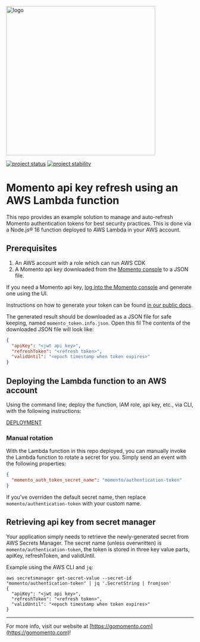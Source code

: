 <img src="https://docs.momentohq.com/img/logo.svg" alt="logo" width="400"/>

[![project status](https://momentohq.github.io/standards-and-practices/badges/project-status-official.svg)](https://github.com/momentohq/standards-and-practices/blob/main/docs/momento-on-github.md)
[![project stability](https://momentohq.github.io/standards-and-practices/badges/project-stability-alpha.svg)](https://github.com/momentohq/standards-and-practices/blob/main/docs/momento-on-github.md) 


# Momento api key refresh using an AWS Lambda function

This repo provides an example solution to manage and auto-refresh Momento authentication tokens for best security practices. This is done via a Node.js&reg; 16 function deployed to AWS Lambda in your AWS account.

## Prerequisites

1. An AWS account with a role which can run AWS CDK
2. A Momento api key downloaded from the [Momento console](https://console.gomomento.com/tokens) to a JSON file.

If you need a Momento api key, [log into the Momento console](https://console.gomomento.com/tokens) and generate one using the UI.

Instructions on how to generate your token can be found [in our public docs](https://docs.momentohq.com/getting-started#step-2-create-an-authentication-token-in-the-momento-console).

The generated result should be downloaded as a JSON file for safe keeping, named `momento_token.info.json`. Open this fil The contents of the downloaded JSON file will look like:

```json
{
  "apiKey": "<jwt api key>",
  "refreshToken": "<refresh token>",
  "validUntil": "<epoch timestamp when token expires>"
}
```

## Deploying the Lambda function to an AWS account

Using the command line; deploy the function, IAM role, api key, etc., via CLI, with the following instructions:

[DEPLOYMENT](./DEPLOYMENT.md)

### Manual rotation

With the Lambda function in this repo deployed, you can manually invoke the Lambda function to rotate a secret for you. Simply send an event with the following properties:

```json
{
  "momento_auth_token_secret_name": "momento/authentication-token"
}
```

If you've overriden the default secret name, then replace `momento/authentication-token` with your custom name.

## Retrieving api key from secret manager

Your application simply needs to retrieve the newly-generated secret from AWS Secrets Manager. The secret name (unless overwritten) is `momento/authentication-token`, the token is stored in three key value parts, apiKey, refreshToken, and validUntil.

Example using the AWS CLI and `jq`:

```shell
aws secretsmanager get-secret-value --secret-id "momento/authentication-token" | jq '.SecretString | fromjson'
{
  "apiKey": "<jwt api key>",
  "refreshToken": "<refresh token>",
  "validUntil": "<epoch timestamp when token expires>"
}
```

----------------------------------------------------------------------------------------
For more info, visit our website at [https://gomomento.com](https://gomomento.com)!
